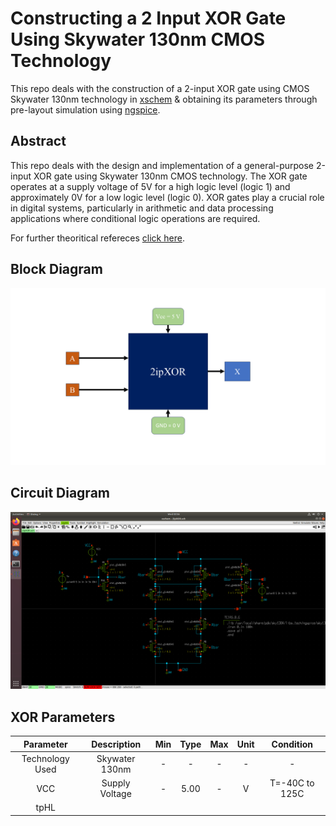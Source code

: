 # Constructing a 2 Input XOR Gate Using Skywater 130nm CMOS Technology
This repo deals with the construction of a 2-input XOR gate using CMOS Skywater 130nm technology in 
<a href="https://xschem.sourceforge.io/stefan/index.html" target="_blank">xschem</a> & obtaining its parameters through pre-layout simulation using 
<a href="https://ngspice.sourceforge.io/" target="_blank">ngspice</a>.

## Abstract 

This repo deals with the design and implementation of a general-purpose 2-input XOR gate using Skywater 130nm CMOS technology. The XOR gate operates at a supply voltage of 5V for a high logic level (logic 1) and approximately 0V for a low logic level (logic 0). XOR gates play a crucial role in digital systems, particularly in arithmetic and data processing applications where conditional logic operations are required.

For further theoritical refereces [click here](https://github.com/tejasbg19/2ipXOR/blob/main/Documents/Final%20Submission.pdf).

## Block Diagram

![Block Diagram of IP](https://github.com/tejasbg19/2ipXOR/blob/main/Images/Block%20diagram.png)




## Circuit Diagram 

![Circuit Diagram](https://github.com/tejasbg19/2ipXOR/blob/main/Images/Circuit%20Schematic%20diagram.png)





## XOR Parameters 

|Parameter | Description |	Min |	Type |	Max |	Unit |	Condition |
|:--------:|:------------:|:----:|:---:|:-----:|:----:|:---------:|
| Technology Used | Skywater 130nm | - |  -   |  -  | - | - |
| VCC | Supply Voltage | - | 5.00 | - | V | T=-40C to 125C |
| tpHL |
